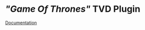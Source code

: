 # *"Game Of Thrones"* TVD Plugin

[Documentation](http://nbviewer.ipython.org/github/tvd-dataset/GameOfThrones/blob/master/documentation.ipynb)

